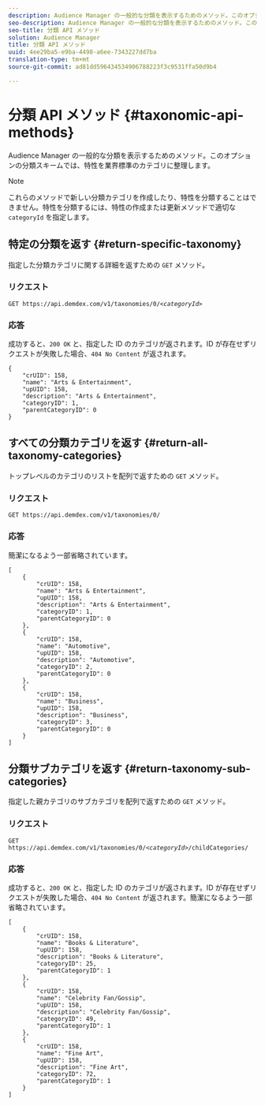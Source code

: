 ```yaml
---
description: Audience Manager の一般的な分類を表示するためのメソッド。このオプションの分類スキームでは、特性を業界標準のカテゴリに整理します。
seo-description: Audience Manager の一般的な分類を表示するためのメソッド。このオプションの分類スキームでは、特性を業界標準のカテゴリに整理します。
seo-title: 分類 API メソッド
solution: Audience Manager
title: 分類 API メソッド
uuid: 4ee29ba5-e9ba-4498-a6ee-7343227dd7ba
translation-type: tm+mt
source-git-commit: ad81dd596434534906788223f3c9531ffa50d9b4

---
```



# 分類 API メソッド {#taxonomic-api-methods}

Audience Manager の一般的な分類を表示するためのメソッド。このオプションの分類スキームでは、特性を業界標準のカテゴリに整理します。

<!-- c_rest_api_taxonomy.xml -->

>[!NOTE]
>
>これらのメソッドで新しい分類カテゴリを作成したり、特性を分類することはできません。特性を分類するには、特性の作成または更新メソッドで適切な `categoryId` を指定します。

## 特定の分類を返す {#return-specific-taxonomy}

指定した分類カテゴリに関する詳細を返すための `GET` メソッド。

<!-- r_rest_api_taxonomy.xml -->

### リクエスト

`GET https://api.demdex.com/v1/taxonomies/0/`*`<categoryId>`*

### 応答

成功すると、`200 OK` と、指定した ID のカテゴリが返されます。ID が存在せずリクエストが失敗した場合、`404 No Content` が返されます。

```
{
    "crUID": 158,
    "name": "Arts & Entertainment",
    "upUID": 158,
    "description": "Arts & Entertainment",
    "categoryID": 1,
    "parentCategoryID": 0
}
```

## すべての分類カテゴリを返す {#return-all-taxonomy-categories}

トップレベルのカテゴリのリストを配列で返すための `GET` メソッド。

<!-- r_rest_api_taxonomies.xml -->

### リクエスト

`GET https://api.demdex.com/v1/taxonomies/0/`

### 応答

簡潔になるよう一部省略されています。

```
[
    {
        "crUID": 158,
        "name": "Arts & Entertainment",
        "upUID": 158,
        "description": "Arts & Entertainment",
        "categoryID": 1,
        "parentCategoryID": 0
    },
    {
        "crUID": 158,
        "name": "Automotive",
        "upUID": 158,
        "description": "Automotive",
        "categoryID": 2,
        "parentCategoryID": 0
    },
    {
        "crUID": 158,
        "name": "Business",
        "upUID": 158,
        "description": "Business",
        "categoryID": 3,
        "parentCategoryID": 0
    }
]
```

## 分類サブカテゴリを返す {#return-taxonomy-sub-categories}

指定した親カテゴリのサブカテゴリを配列で返すための `GET` メソッド。

<!-- r_rest_api_taxonomy_sub.xml -->

### リクエスト

`GET https://api.demdex.com/v1/taxonomies/0/`*`<categoryId>`*`/childCategories/`

### 応答

成功すると、`200 OK` と、指定した ID のカテゴリが返されます。ID が存在せずリクエストが失敗した場合、`404 No Content` が返されます。簡潔になるよう一部省略されています。

```
[
    {
        "crUID": 158,
        "name": "Books & Literature",
        "upUID": 158,
        "description": "Books & Literature",
        "categoryID": 25,
        "parentCategoryID": 1
    },
    {
        "crUID": 158,
        "name": "Celebrity Fan/Gossip",
        "upUID": 158,
        "description": "Celebrity Fan/Gossip",
        "categoryID": 49,
        "parentCategoryID": 1
    },
    {
        "crUID": 158,
        "name": "Fine Art",
        "upUID": 158,
        "description": "Fine Art",
        "categoryID": 72,
        "parentCategoryID": 1
    }
]
```
